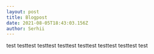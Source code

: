 ```yaml
---
layout: post
title: Blogpost
date: 2021-08-05T18:43:03.156Z
author: Serhii
---
```

test testtest testtest testtest testtest testtest testtest test